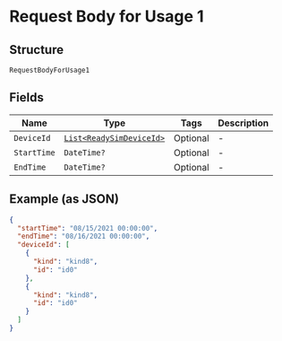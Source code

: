 
# Request Body for Usage 1

## Structure

`RequestBodyForUsage1`

## Fields

| Name | Type | Tags | Description |
|  --- | --- | --- | --- |
| `DeviceId` | [`List<ReadySimDeviceId>`](../../doc/models/ready-sim-device-id.md) | Optional | - |
| `StartTime` | `DateTime?` | Optional | - |
| `EndTime` | `DateTime?` | Optional | - |

## Example (as JSON)

```json
{
  "startTime": "08/15/2021 00:00:00",
  "endTime": "08/16/2021 00:00:00",
  "deviceId": [
    {
      "kind": "kind8",
      "id": "id0"
    },
    {
      "kind": "kind8",
      "id": "id0"
    }
  ]
}
```

